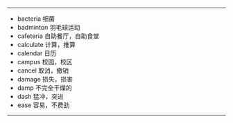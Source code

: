 
---
- bacteria     细菌
- badminton   羽毛球运动
- cafeteria   自助餐厅，自助食堂
- calculate   计算，推算
- calendar   日历
- campus     校园，校区
- cancel     取消，撤销
- damage   损失，损害
- damp     不完全干燥的
- dash    猛冲，突进
- ease   容易，不费劲
---
